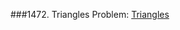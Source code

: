 ###1472. Triangles
Problem: [Triangles](https://www.urionlinejudge.com.br/judge/en/problems/view/1472)